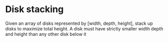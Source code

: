 # Disk stacking

Given an array of disks represented by [width, depth, height], stack up disks to maximize total height. A disk must have strictly smaller width depth and height than any other disk below it
